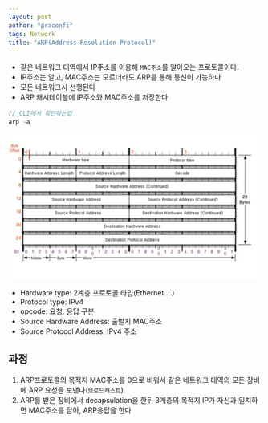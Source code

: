 ```yaml
---
layout: post
author: "praconfi"
tags: Network
title: "ARP(Address Resolution Protocol)"
---
```


- 같은 네트워크 대역에서 IP주소를 이용해 `MAC주소`를 알아오는 프로토콜이다.  
- IP주소는 알고, MAC주소는 모르더라도 ARP를 통해 통신이 가능하다  
- 모든 네트워크시 선행된다  
- ARP 캐시테이블에 IP주소와 MAC주소를 저장한다  

```jsx
// CLI에서 확인하는법
arp -a
```

![스크린샷 2022-04-15 오후 11.18.33.png](../assets/imgs/2021-04-15/arp.png)

- Hardware type: 2계층 프로토콜 타입(Ethernet ...)  
- Protocol type: IPv4  
- opcode: 요청, 응답 구분  
- Source Hardware Address: 출발지 MAC주소  
- Source Protocol Address: IPv4 주소  

## 과정

1. ARP프로토콜의 목적지 MAC주소를 0으로 비워서 같은 네트워크 대역의 모든 장비에 ARP 요청을 보낸다(`브로드캐스트`)  
2. ARP를 받은 장비에서 decapsulation을 한뒤 3계층의 목적지 IP가 자신과 일치하면 MAC주소를 담아, ARP응답을 한다  